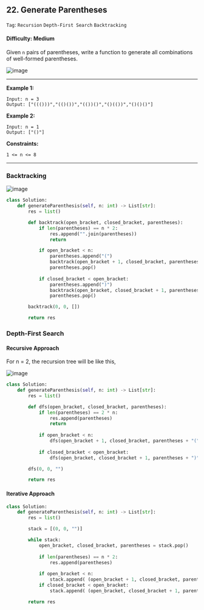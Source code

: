 ## 22. Generate Parentheses

```Tag```: ```Recursion``` ```Depth-First Search``` ```Backtracking```

#### Difficulty: Medium

Given ```n``` pairs of parentheses, write a function to generate all combinations of well-formed parentheses.

![image](https://user-images.githubusercontent.com/35042430/217887723-0d8d10db-0caa-4a4b-a470-a66bcdb30702.png)

---

__Example 1:__
```
Input: n = 3
Output: ["((()))","(()())","(())()","()(())","()()()"]
```

__Example 2:__
```
Input: n = 1
Output: ["()"]
```

__Constraints:__
```
1 <= n <= 8
```

---

### Backtracking

![image](https://user-images.githubusercontent.com/35042430/217897080-a2ef56df-755e-417b-83b9-d37659a6444d.png)

```Python
class Solution:
    def generateParenthesis(self, n: int) -> List[str]:
        res = list()

        def backtrack(open_bracket, closed_bracket, parentheses):
            if len(parentheses) == n * 2:
                res.append("".join(parentheses))
                return

            if open_bracket < n:
                parentheses.append("(")
                backtrack(open_bracket + 1, closed_bracket, parentheses)
                parentheses.pop()
            
            if closed_bracket < open_bracket:
                parentheses.append(")")
                backtrack(open_bracket, closed_bracket + 1, parentheses)
                parentheses.pop()

        backtrack(0, 0, [])

        return res
```

### Depth-First Search

#### Recursive Approach

For n = 2, the recursion tree will be like this,

![image](https://user-images.githubusercontent.com/35042430/217900413-39b4f66f-81e5-4cf8-a484-1963743dbfc1.png)

```Python
class Solution:
    def generateParenthesis(self, n: int) -> List[str]:
        res = list()

        def dfs(open_bracket, closed_bracket, parentheses):
            if len(parentheses) == 2 * n:
                res.append(parentheses)
                return
            
            if open_bracket < n:
                dfs(open_bracket + 1, closed_bracket, parentheses + "(")
            
            if closed_bracket < open_bracket:
                dfs(open_bracket, closed_bracket + 1, parentheses + ")")

        dfs(0, 0, "")

        return res
```

#### Iterative Approach

```Python
class Solution:
    def generateParenthesis(self, n: int) -> List[str]:
        res = list()

        stack = [(0, 0, "")]

        while stack:
            open_bracket, closed_bracket, parentheses = stack.pop()
            
            if len(parentheses) == n * 2:
                res.append(parentheses)
                
            if open_bracket < n:
                stack.append( (open_bracket + 1, closed_bracket, parentheses + "(") )
            if closed_bracket < open_bracket:
                stack.append( (open_bracket, closed_bracket + 1, parentheses + ")") )

        return res
```
